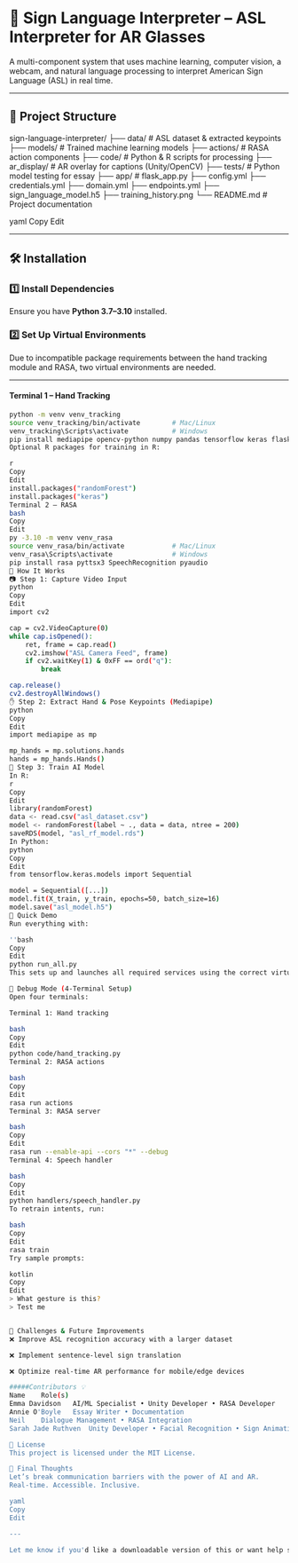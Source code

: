 # 🧠 Sign Language Interpreter – ASL Interpreter for AR Glasses

A multi-component system that uses machine learning, computer vision, a webcam, and natural language processing to interpret American Sign Language (ASL) in real time.

---

## 📁 Project Structure

sign-language-interpreter/
├── data/ # ASL dataset & extracted keypoints
├── models/ # Trained machine learning models
├── actions/ # RASA action components
├── code/ # Python & R scripts for processing
├── ar_display/ # AR overlay for captions (Unity/OpenCV)
├── tests/ # Python model testing for essay
├── app/ # flask_app.py
├── config.yml
├── credentials.yml
├── domain.yml
├── endpoints.yml
├── sign_language_model.h5
├── training_history.png
└── README.md # Project documentation

yaml
Copy
Edit

---

## 🛠️ Installation

### 1️⃣ Install Dependencies

Ensure you have **Python 3.7–3.10** installed.

### 2️⃣ Set Up Virtual Environments

Due to incompatible package requirements between the hand tracking module and RASA, two virtual environments are needed.

---

#### Terminal 1 – Hand Tracking

```bash
python -m venv venv_tracking
source venv_tracking/bin/activate        # Mac/Linux
venv_tracking\Scripts\activate           # Windows
pip install mediapipe opencv-python numpy pandas tensorflow keras flask flask-cors deepface tf-keras
Optional R packages for training in R:

r
Copy
Edit
install.packages("randomForest")
install.packages("keras")
Terminal 2 – RASA
bash
Copy
Edit
py -3.10 -m venv venv_rasa
source venv_rasa/bin/activate            # Mac/Linux
venv_rasa\Scripts\activate               # Windows
pip install rasa pyttsx3 SpeechRecognition pyaudio
🎥 How It Works
📷 Step 1: Capture Video Input
python
Copy
Edit
import cv2

cap = cv2.VideoCapture(0)
while cap.isOpened():
    ret, frame = cap.read()
    cv2.imshow("ASL Camera Feed", frame)
    if cv2.waitKey(1) & 0xFF == ord("q"):
        break

cap.release()
cv2.destroyAllWindows()
✋ Step 2: Extract Hand & Pose Keypoints (Mediapipe)
python
Copy
Edit
import mediapipe as mp

mp_hands = mp.solutions.hands
hands = mp_hands.Hands()
🧠 Step 3: Train AI Model
In R:
r
Copy
Edit
library(randomForest)
data <- read.csv("asl_dataset.csv")
model <- randomForest(label ~ ., data = data, ntree = 200)
saveRDS(model, "asl_rf_model.rds")
In Python:
python
Copy
Edit
from tensorflow.keras.models import Sequential

model = Sequential([...])
model.fit(X_train, y_train, epochs=50, batch_size=16)
model.save("asl_model.h5")
🔄 Quick Demo
Run everything with:

''bash
Copy
Edit
python run_all.py
This sets up and launches all required services using the correct virtual environments.

🐞 Debug Mode (4-Terminal Setup)
Open four terminals:

Terminal 1: Hand tracking

bash
Copy
Edit
python code/hand_tracking.py
Terminal 2: RASA actions

bash
Copy
Edit
rasa run actions
Terminal 3: RASA server

bash
Copy
Edit
rasa run --enable-api --cors "*" --debug
Terminal 4: Speech handler

bash
Copy
Edit
python handlers/speech_handler.py
To retrain intents, run:

bash
Copy
Edit
rasa train
Try sample prompts:

kotlin
Copy
Edit
> What gesture is this?
> Test me


📌 Challenges & Future Improvements
❌ Improve ASL recognition accuracy with a larger dataset

❌ Implement sentence-level sign translation

❌ Optimize real-time AR performance for mobile/edge devices

#####Contributors 💡
Name	Role(s)
Emma Davidson	AI/ML Specialist • Unity Developer • RASA Developer
Annie O'Boyle	Essay Writer • Documentation
Neil	Dialogue Management • RASA Integration
Sarah Jade Ruthven	Unity Developer • Facial Recognition • Sign Animation

📜 License
This project is licensed under the MIT License.

🌟 Final Thoughts
Let’s break communication barriers with the power of AI and AR.
Real-time. Accessible. Inclusive.

yaml
Copy
Edit

---

Let me know if you'd like a downloadable version of this or want help setting it up on your GitHub Pages or website.







